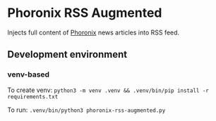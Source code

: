 # Phoronix RSS Augmented

Injects full content of [Phoronix](https://www.phoronix.com/) news articles into RSS feed.

## Development environment

### venv-based

To create venv:
`python3 -m venv .venv && .venv/bin/pip install -r requirements.txt`

To run:
`.venv/bin/python3 phoronix-rss-augmented.py`
